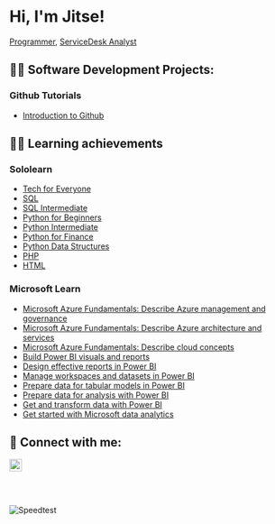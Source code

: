 # Hi, I'm Jitse! <br/>
 <a href="https://github.com/Jitse-dev">Programmer</a>, <a href="https://www.linkedin.com/in/jitse-sophie-147391204/">ServiceDesk Analyst</a>

## 👨‍💻 Software Development Projects:

### Github Tutorials
  - [Introduction to Github](https://github.com/Jitse-dev/skills-introduction-to-github)

## 👨‍💻 Learning achievements

### Sololearn
- [Tech for Everyone](https://github.com/Jitse-dev/Certificates/blob/main/Tech%20for%20Everyone_certificate.jpg)
- [SQL](https://github.com/Jitse-dev/Certificates/blob/main/SQL_certificate.jpg)
- [SQL Intermediate](https://github.com/Jitse-dev/Certificates/blob/main/SQL%20Intermediate_certificate.jpg)
- [Python for Beginners](https://github.com/Jitse-dev/Certificates/blob/main/Python%20for%20Beginners_certificate.jpg)
- [Python Intermediate](https://github.com/Jitse-dev/Certificates/blob/main/Python%20Intermediate_certificate%20(1).jpg)
- [Python for Finance](https://github.com/Jitse-dev/Certificates/blob/main/Python%20for%20Finance_certificate.jpg)
- [Python Data Structures](https://github.com/Jitse-dev/Certificates/blob/main/Python%20Data%20Structures_certificate.jpg)
- [PHP](https://github.com/Jitse-dev/Certificates/blob/main/PHP_certificate.jpg)
- [HTML](https://github.com/Jitse-dev/Certificates/blob/main/HTML_certificate.jpg)

### Microsoft Learn
- [Microsoft Azure Fundamentals: Describe Azure management and governance](https://learn.microsoft.com/api/achievements/share/en-us/JitseSophie-2747/A4VGZFM7?sharingId=90B328823CD9808D)
- [Microsoft Azure Fundamentals: Describe Azure architecture and services](https://learn.microsoft.com/api/achievements/share/en-us/JitseSophie-2747/FMAJN6UX?sharingId=90B328823CD9808D)
- [Microsoft Azure Fundamentals: Describe cloud concepts](https://learn.microsoft.com/api/achievements/share/en-us/JitseSophie-2747/FMAM6MPX?sharingId=90B328823CD9808D)
- [Build Power BI visuals and reports](https://learn.microsoft.com/api/achievements/share/en-us/JitseSophie-2747/WZURJXFN?sharingId=90B328823CD9808D)
- [Design effective reports in Power BI](https://learn.microsoft.com/api/achievements/share/en-us/JitseSophie-2747/P5VJUVW4?sharingId=90B328823CD9808D)
- [Manage workspaces and datasets in Power BI](https://learn.microsoft.com/api/achievements/share/en-us/JitseSophie-2747/P5VB9JZ4?sharingId=90B328823CD9808D)
- [Prepare data for tabular models in Power BI](https://learn.microsoft.com/api/achievements/share/en-us/JitseSophie-2747/FVHYS7PX?sharingId=90B328823CD9808D)
- [Prepare data for analysis with Power BI](https://learn.microsoft.com/api/achievements/share/en-us/JitseSophie-2747/HADURPY8?sharingId=90B328823CD9808D)
- [Get and transform data with Power BI](https://learn.microsoft.com/api/achievements/share/en-us/JitseSophie-2747/749RPLQZ?sharingId=90B328823CD9808D)
- [Get started with Microsoft data analytics](https://learn.microsoft.com/api/achievements/share/en-us/JitseSophie-2747/APLR6XC7?sharingId=90B328823CD9808D)


<h2> 🤳 Connect with me:</h2>

[<img align="left" alt="JoshMadakor | LinkedIn" width="22px" src="https://cdn.jsdelivr.net/npm/simple-icons@v3/icons/linkedin.svg" />][linkedin]

[linkedin]: https://www.linkedin.com/in/jitse-sophie-147391204/ 

<br/>
<br/>
<br/>
<br/>


![Speedtest](https://github.com/user-attachments/assets/66b51188-61b5-47b7-9eb4-64f64709dd0a)

